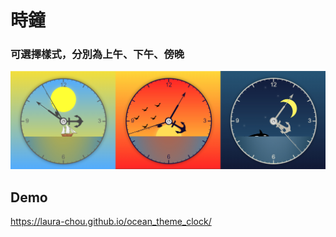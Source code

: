 # 時鐘
### 可選擇樣式，分別為上午、下午、傍晚
![時鐘圖片](clock.jpg)
## Demo
https://laura-chou.github.io/ocean_theme_clock/